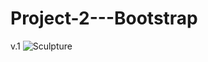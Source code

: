 # Project-2---Bootstrap
v.1
![Sculpture](https://github.com/ledionkukaj/Project-2---Bootstrap/blob/main/Project%202%20-%20Bootstrap/result%20desktop.png)

